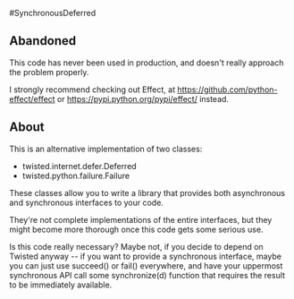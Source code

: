 #SynchronousDeferred

## Abandoned

This code has never been used in production, and doesn't really approach the problem properly.

I strongly recommend checking out Effect, at https://github.com/python-effect/effect or https://pypi.python.org/pypi/effect/ instead.


## About


This is an alternative implementation of two classes:

 - twisted.internet.defer.Deferred
 - twisted.python.failure.Failure

These classes allow you to write a library that provides both asynchronous and synchronous
interfaces to your code.

They're not complete implementations of the entire interfaces, but they might become more thorough
once this code gets some serious use.

Is this code really necessary? Maybe not, if you decide to depend on Twisted anyway -- if you want
to provide a synchronous interface, maybe you can just use succeed() or fail() everywhere, and
have your uppermost synchronous API call some synchronize(d) function that requires the result
to be immediately available.
